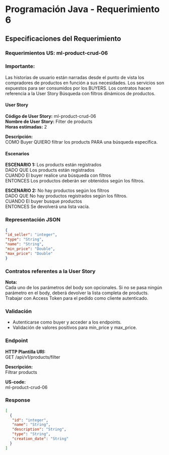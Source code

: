 
# Programación Java - Requerimiento 6

## Especificaciones del Requerimiento

### Requerimientos US: ml-product-crud-06

### Importante:

Las historias de usuario están narradas desde el punto de vista los compradores
de productos en función a sus necesidades.
Los servicios son expuestos para ser consumidos por los BUYERS.
Los contratos hacen referencia a la User Story Búsqueda con filtros dinámicos de productos.

#### User Story

**Código de User Story:** ml-product-crud-06  
**Nombre de User Story:** Filter de products  
**Horas estimadas:** 2

**Descripción:**  
COMO Buyer QUIERO filtrar los products PARA una búsqueda específica.

#### Escenarios

**ESCENARIO 1:** Los products están registrados  
DADO QUE Los products están registrados  
CUANDO El buyer realice una búsqueda con filtros  
ENTONCES Los productos deberán ser obtenidos según los filtros.

**ESCENARIO 2:** No hay productos según los filtros  
DADO QUE No hay productos registrados según los filtros.  
CUANDO El buyer busque productos  
ENTONCES Se devolverá una lista vacía.

### Representación JSON

```json
{
"id_seller": "integer",
"type": "String",
"name": "String",
"min_price": "Double",
"max_price": "Double"
}
```

### Contratos referentes a la User Story

**Nota:**  
Cada uno de los parámetros del body son opcionales. 
Si no se pasa ningún parámetro en el body, deberá devolver la lista completa de products. 
Trabajar con Access Token para el pedido como cliente autenticado.

### Validación

- Autenticarse como buyer y acceder a los endpoints.
- Validación de valores positivos para min_price y max_price.

### Endpoint

**HTTP Plantilla URI:**  
GET /api/v1/products/filter

**Descripción:**  
Filtrar products

**US-code:**  
ml-product-crud-06

### Response

```json
[
  {
   "id": "integer",
   "name": "String",
   "description": "String",
   "type": "String",
   "creation_date": "String"
  }
]
```




